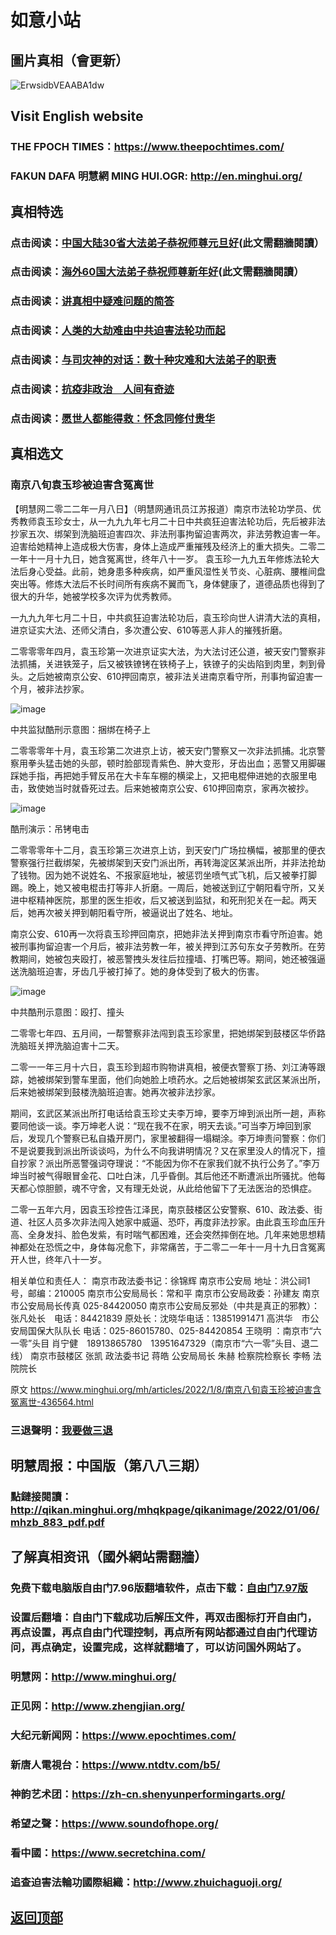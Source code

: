 # 如意小站

## 圖片真相（會更新）

![ErwsidbVEAABA1dw](https://user-images.githubusercontent.com/79625284/148638835-fef0a951-9a08-41ba-8400-876383cbe967.jpg)

## Visit English website

### THE FPOCH TIMES：https://www.theepochtimes.com/

### FAKUN DAFA 明慧網 MING HUI.OGR: http://en.minghui.org/

## 真相特选

### 点击阅读：[中国大陆30省大法弟子恭祝师尊元旦好](https://greetings.minghui.org/mh/articles/2021/12/31/%E4%B8%AD%E5%9B%BD%E5%A4%A7%E9%99%8630%E7%9C%81%E5%A4%A7%E6%B3%95%E5%BC%9F%E5%AD%90%E6%81%AD%E7%A5%9D%E5%B8%88%E5%B0%8A%E5%85%83%E6%97%A6%E5%A5%BD-436087.html)(此文需翻牆閱讀）

### 点击阅读：[海外60国大法弟子恭祝师尊新年好](https://greetings.minghui.org/mh/articles/2022/1/1/%E6%B5%B7%E5%A4%9660%E5%9B%BD%E5%A4%A7%E6%B3%95%E5%BC%9F%E5%AD%90%E6%81%AD%E7%A5%9D%E5%B8%88%E5%B0%8A%E6%96%B0%E5%B9%B4%E5%A5%BD-435930.html)(此文需翻牆閱讀）

### 点击阅读：[讲真相中疑难问题的简答](https://github.com/pinhe91/jcxw3/tree/main)

### 点击阅读：[人类的大劫难由中共迫害法轮功而起](https://github.com/pinhe91/jcxw4/tree/main) 

### 点击阅读：[与司灾神的对话：数十种灾难和大法弟子的职责](https://github.com/pinhe91/jcxw1/tree/main) 

### 点击阅读：[抗疫非政治　人间有奇迹](https://github.com/pinhe91/jcxw2/tree/main) 

### 点击阅读：[愿世人都能得救：怀念同修付贵华](https://github.com/pinhe91/jcxw5/tree/main)

## 真相选文

### 南京八旬袁玉珍被迫害含冤离世

【明慧网二零二二年一月八日】（明慧网通讯员江苏报道）南京市法轮功学员、优秀教师袁玉珍女士，从一九九九年七月二十日中共疯狂迫害法轮功后，先后被非法抄家五次、绑架到洗脑班迫害四次、非法刑事拘留迫害两次，非法劳教迫害一年。迫害给她精神上造成极大伤害，身体上造成严重摧残及经济上的重大损失。二零二一年十一月十九日，她含冤离世，终年八十一岁。
袁玉珍一九九五年修炼法轮大法后身心受益。此前，她身患多种疾病，如严重风湿性关节炎、心脏病、腰椎间盘突出等。修炼大法后不长时间所有疾病不翼而飞，身体健康了，道德品质也得到了很大的升华，她被学校多次评为优秀教师。

一九九九年七月二十日，中共疯狂迫害法轮功后，袁玉珍向世人讲清大法的真相，进京证实大法、还师父清白，多次遭公安、610等恶人非人的摧残折磨。

二零零零年四月，袁玉珍第一次进京证实大法，为大法讨还公道，被天安门警察非法抓捕，关进铁笼子，后又被铁镣铐在铁椅子上，铁镣子的尖齿陷到肉里，刺到骨头。之后她被南京公安、610押回南京，被非法关进南京看守所，刑事拘留迫害一个月，被非法抄家。

![image](https://user-images.githubusercontent.com/79625284/148638742-88981702-d920-40b8-b42f-2844dba1e356.png)

中共监狱酷刑示意图：捆绑在椅子上

二零零零年十月，袁玉珍第二次进京上访，被天安门警察又一次非法抓捕。北京警察用拳头猛击她的头部，顿时脸部现青紫色、肿大变形，牙齿出血；恶警又用脚碾踩她手指，再把她手臂反吊在大卡车车棚的横梁上，又把电棍伸进她的衣服里电击，致使她当时就昏死过去。后来她被南京公安、610押回南京，家再次被抄。

![image](https://user-images.githubusercontent.com/79625284/148638754-a1452ac1-e06a-413f-8812-455a96060565.png)

酷刑演示：吊铐电击

二零零零年十二月，袁玉珍第三次进京上访，到天安门广场拉横幅，被那里的便衣警察强行拦截绑架，先被绑架到天安门派出所，再转海淀区某派出所，并非法抢劫了钱物。因为她不说姓名、不报家庭地址，被惩罚坐喷气式飞机，后又被拳打脚踢。晚上，她又被电棍击打等非人折磨。一周后，她被送到辽宁朝阳看守所，又关进中枢精神医院，那里的医生拒收，后又被送到监狱，和死刑犯关在一起。两天后，她再次被关押到朝阳看守所，被逼说出了姓名、地址。

南京公安、610再一次将袁玉珍押回南京，把她非法关押到南京市看守所迫害。她被刑事拘留迫害一个月后，被非法劳教一年，被关押到江苏句东女子劳教所。在劳教期间，她被包夹殴打，被恶警拽头发往后拉撞墙、打嘴巴等。期间，她还被强逼送洗脑班迫害，牙齿几乎被打掉了。她的身体受到了极大的伤害。

![image](https://user-images.githubusercontent.com/79625284/148638782-e71ee917-b0a6-4d1f-889c-be316c55fefd.png)

中共酷刑示意图：殴打、撞头

二零零七年四、五月间，一帮警察非法闯到袁玉珍家里，把她绑架到鼓楼区华侨路洗脑班关押洗脑迫害十二天。

二零一一年三月十六日，袁玉珍到超市购物讲真相，被便衣警察丁扬、刘江涛等跟踪，她被绑架到警车里面，他们向她脸上喷药水。之后她被绑架玄武区某派出所，后来她被绑架到鼓楼洗脑班迫害。她再次被非法抄家。

期间，玄武区某派出所打电话给袁玉珍丈夫李万坤，要李万坤到派出所一趟，声称要同他谈一谈。李万坤老人说：“现在我不在家，明天去谈。”可当李万坤回到家后，发现几个警察已私自撬开房门，家里被翻得一塌糊涂。李万坤责问警察：你们不是说要我到派出所谈谈吗，为什么不向我讲明情况？又在家里没人的情况下，擅自抄家？派出所恶警强词夺理说：“不能因为你不在家我们就不执行公务了。”李万坤当时被气得眼冒金花、口吐白沫，几乎昏倒。其后他还不断遭派出所骚扰。他每天都心惊胆颤，魂不守舍，又有理无处说，从此给他留下了无法医治的恐惧症。

二零一五年六月，因袁玉珍控告江泽民，南京鼓楼区公安警察、610、政法委、街道、社区人员多次非法闯入她家中威逼、恐吓，再度非法抄家。由此袁玉珍血压升高、全身发抖、脸色发紫，有时喘气都困难，还会突然摔倒在地。几年来她思想精神都处在恐慌之中，身体每况愈下，非常痛苦，于二零二一年十一月十九日含冤离开人世，终年八十一岁。

相关单位和责任人：
南京市政法委书记：徐锦辉
南京市公安局 地址：洪公祠1号，邮编：210005
南京市公安局局长：常和平
南京市公安局政委：孙建友
南京市公安局局长传真 025-84420050
南京市公安局反邪处（中共是真正的邪教）：
张凡处长　电话：84421839 原处长：沈晓华电话：13851991471
高洪华　市公安局国保大队队长 电话：025-86015780、025-84420854
王晓明 ：南京市“六一零”头目
肖宁健　18913865780　13951647329（南京市“六一零”头目、退二线）
南京市鼓楼区
张凯 政法委书记
蒋皓 公安局局长
朱赫 检察院检察长
李畅 法院院长

原文 https://www.minghui.org/mh/articles/2022/1/8/南京八旬袁玉珍被迫害含冤离世-436564.html

### 三退聲明：[我要做三退](https://tuidang.epochtimes.com/)

## 明慧周报：中国版（第八八三期）

### 點鏈接閱讀：http://qikan.minghui.org/mhqkpage/qikanimage/2022/01/06/mhzb_883_pdf.pdf

## 了解真相资讯（國外網站需翻牆）

### 免费下载电脑版自由门7.96版翻墙软件，点击下载：[自由门7.97版](https://github.com/pinhe91/tuiguang/files/6839679/fg797r.zip)

### 设置后翻墙：自由门下载成功后解压文件，再双击图标打开自由门，再点设置，再点自由门代理控制，再点所有网站都通过自由门代理访问，再点确定，设置完成，这样就翻墙了，可以访问国外网站了。

### 明慧网：http://www.minghui.org/

### 正见网：http://www.zhengjian.org/

### 大纪元新闻网：https://www.epochtimes.com/

### 新唐人電視台：https://www.ntdtv.com/b5/

### 神韵艺术团：https://zh-cn.shenyunperformingarts.org/

### 希望之聲：https://www.soundofhope.org/

### 看中國：https://www.secretchina.com/

### 追查迫害法輪功國際組織：http://www.zhuichaguoji.org/

## [返回顶部](https://git.io/Js3EY)
